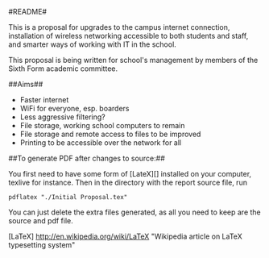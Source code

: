 #README#

This is a proposal for upgrades to the campus internet connection,
installation of wireless networking accessible to both students and staff,
and smarter ways of working with IT in the school.

This proposal is being written for school's management by members of the Sixth
Form academic committee.


##Aims##
 
- Faster internet
- WiFi for everyone, esp. boarders
- Less aggressive filtering?
- File storage, working school computers to remain
- File storage and remote access to files to be improved
- Printing to be accessible over the network for all




##To generate PDF after changes to source:##

You first need to have some form of [LateX][] installed on your computer, texlive
for instance. Then in the directory with the report source file, run

    pdflatex "./Initial Proposal.tex"

You can just delete the extra files generated, as all you need to keep are
the source and pdf file.





[LaTeX]     http://en.wikipedia.org/wiki/LaTeX      "Wikipedia article on LaTeX typesetting system"
